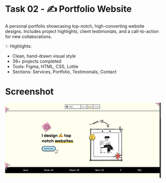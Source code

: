 # Task 02 - ✍️ Portfolio Website
A personal portfolio showcasing top-notch, high-converting website designs. Includes project highlights, client testimonials, and a call-to-action for new collaborations.

✨ Highlights:

- Clean, hand-drawn visual style
- 39+ projects completed
- Tools: Figma, HTML, CSS, Lottie
- Sections: Services, Portfolio, Testimonials, Contact

# Screenshot
![Screenshot](Screenshot.png?raw=true "screenshot")
